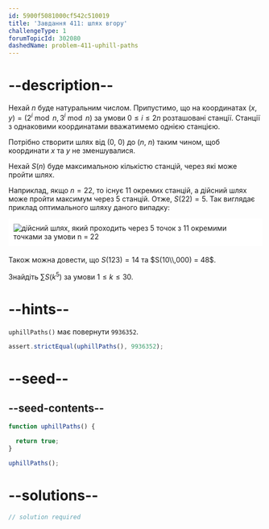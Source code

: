 ```yaml
---
id: 5900f5081000cf542c510019
title: 'Завдання 411: шлях вгору'
challengeType: 1
forumTopicId: 302080
dashedName: problem-411-uphill-paths
---
```


# --description--

Нехай $n$ буде натуральним числом. Припустимо, що на координатах $(x, y) = (2^i\bmod n, 3^i\bmod n)$ за умови $0 ≤ i ≤ 2n$ розташовані станції. Станції з однаковими координатами вважатимемо однією станцією.

Потрібно створити шлях від (0, 0) до ($n$, $n$) таким чином, щоб координати $x$ та $y$ не зменшувалися.

Нехай $S(n)$ буде максимальною кількістю станцій, через які може пройти шлях.

Наприклад, якщо $n = 22$, то існує 11 окремих станцій, а дійсний шлях може пройти максимум через 5 станцій. Отже, $S(22) = 5$. Так виглядає приклад оптимального шляху даного випадку:

<img alt="дійсний шлях, який проходить через 5 точок з 11 окремими точками за умови n = 22" src="https://cdn.freecodecamp.org/curriculum/project-euler/uphill-paths.png" style="background-color: white; padding: 10px; display: block; margin-right: auto; margin-left: auto; margin-bottom: 1.2rem;" />

Також можна довести, що $S(123) = 14$ та $S(10\\,000) = 48$.

Знайдіть $\sum S(k^5)$ за умови $1 ≤ k ≤ 30$.

# --hints--

`uphillPaths()` має повернути `9936352`.

```js
assert.strictEqual(uphillPaths(), 9936352);
```

# --seed--

## --seed-contents--

```js
function uphillPaths() {

  return true;
}

uphillPaths();
```

# --solutions--

```js
// solution required
```
